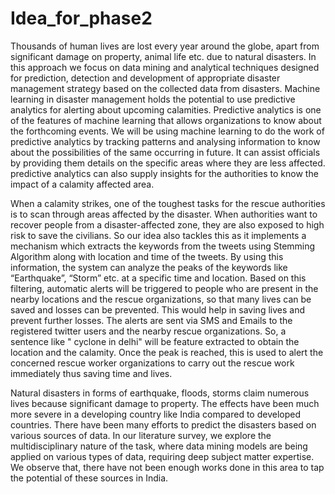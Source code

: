 # Idea_for_phase2
Thousands of human lives are lost every year around the globe, apart from significant damage on property, animal life etc. due to natural disasters. In this approach we focus on data mining and analytical techniques designed for prediction, detection and development of appropriate disaster management strategy based on the collected data from disasters.
Machine learning in disaster management holds the potential to use predictive analytics for alerting about upcoming calamities.
Predictive analytics is one of the features of machine learning that allows organizations to know about the forthcoming events.  We will be using machine learning to do the work of predictive analytics by tracking patterns and analysing information to know about the possibilities of the same occurring in future. It can assist officials by providing them details on the specific areas where they are less affected. predictive analytics can also supply insights for the authorities to know the impact of a calamity affected area.

When a calamity strikes, one of the toughest tasks for the rescue authorities is to scan through areas affected by the disaster. When authorities want to recover people from a disaster-affected zone, they are also exposed to high risk to save the civilians. So our idea also tackles this as it implements a mechanism which extracts the keywords from the tweets using Stemming Algorithm along with location and time of the tweets. By using this information, the system can analyze the peaks of the keywords like “Earthquake”, “Storm” etc. at a specific time and location. Based on this filtering, automatic alerts will be triggered to people who are present in the nearby locations and the rescue organizations, so that many lives can be saved and losses can be prevented. This would help in saving lives and prevent further losses. The alerts are sent via SMS and Emails to the registered twitter users and the nearby rescue
organizations. So, a sentence like " cyclone in delhi" will be feature extracted to obtain the location and the calamity. Once the peak is reached, this is used to alert the concerned rescue worker organizations to carry out the rescue work immediately thus saving time and lives.

 Natural disasters in forms of earthquake, floods, storms claim numerous lives because significant damage to property. The effects have been much more severe in a developing country like India compared to developed countries. There have been many efforts to predict the disasters based on various sources of data. In our literature survey, we explore the multidisciplinary nature of the task, where data mining models are being applied on various types of data, requiring deep subject matter expertise. We observe that, there have not been enough works done in this area to tap the potential of these sources in India. 
 

